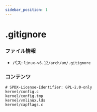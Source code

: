 ```yaml
---
sidebar_position: 1
---
```

# .gitignore

### ファイル情報

- パス: `linux-v6.12/arch/um/.gitignore`

### コンテンツ

```gitignore
# SPDX-License-Identifier: GPL-2.0-only
kernel/config.c
kernel/config.tmp
kernel/vmlinux.lds
kernel/capflags.c

```
